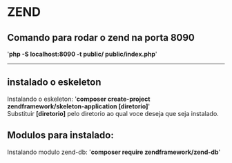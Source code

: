 <h1>ZEND</h1>
<h2>Comando para rodar o zend na porta 8090</h2>
'<b>php -S localhost:8090 -t public/ public/index.php</b>'
<hr>
<h2>instalado o eskeleton </h2>
Instalando o eskeleton: '<b>composer create-project zendframework/skeleton-application [diretorio]</b>'<br>
Substituir <b>[diretorio]</b> pelo diretorio ao qual voce deseja que seja instalado.
<h2>Modulos para instalado: </h2>
Instalando modulo zend-db: '<b>composer require zendframework/zend-db</b>'<br>


